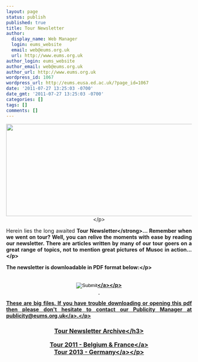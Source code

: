 ```yaml
---
layout: page
status: publish
published: true
title: Tour Newsletter
author:
  display_name: Web Manager
  login: eums_website
  email: web@eums.org.uk
  url: http://www.eums.org.uk
author_login: eums_website
author_email: web@eums.org.uk
author_url: http://www.eums.org.uk
wordpress_id: 1067
wordpress_url: http://eums.eusa.ed.ac.uk/?page_id=1067
date: '2011-07-27 13:25:03 -0700'
date_gmt: '2011-07-27 13:25:03 -0700'
categories: []
tags: []
comments: []
---
```

<p style="text-align: center;"><img alt="" src="http:&#47;&#47;eums.eusa.ed.ac.uk&#47;wp-content&#47;uploads&#47;images&#47;w620&#47;tour11.jpg" width="620" height="250" &#47;><&#47;p></p>
<p style="text-align: justify;">Herein lies the long awaited <strong>Tour Newsletter<&#47;strong>... Remember when we went on tour? Well, you can relive the moments with ease by reading our newsletter. There are articles written by many of our tour goers on a great range of topics, not to mention great pictures of Musoc in action...<&#47;p></p>
<p style="text-align: justify;">The newsletter is downloadable in PDF format below:<&#47;p><br />
&nbsp;</p>
<p style="text-align: center;"><a title="Download the newsletter here" href="http:&#47;&#47;eums.eusa.ed.ac.uk&#47;wp-content&#47;uploads&#47;newsletters&#47;members&#47;20131014_colognetour.pdf" target="_blank"><input id="em_foot" onmouseover="src='http:&#47;&#47;eums.eusa.ed.ac.uk&#47;wp-content&#47;uploads&#47;build&#47;buttons&#47;download_on.png';" onmouseout="src='http:&#47;&#47;eums.eusa.ed.ac.uk&#47;wp-content&#47;uploads&#47;build&#47;buttons&#47;download_off.png';" type="image" name="em_foot" src="http:&#47;&#47;eums.eusa.ed.ac.uk&#47;wp-content&#47;uploads&#47;build&#47;buttons&#47;download_off.png" &#47;><&#47;a><&#47;p><br />
&nbsp;</p>
<p style="text-align: justify;">These are big files. If you have trouble downloading or opening this pdf then please don't hesitate to contact our Publicity Manager at <a title="Email us" href="mailto:publicity@eums.org.uk" target="_blank">publicity@eums.org.uk<&#47;a>.<&#47;p></p>
<h3 style="text-align: center;">Tour Newsletter Archive<&#47;h3></p>
<p style="text-align: center;"><a title="Tour 2011 - Belgium &amp; France" href="http:&#47;&#47;eums.eusa.ed.ac.uk&#47;wp-content&#47;uploads&#47;newsletters&#47;members&#47;20110727_tour2011.pdf">Tour 2011 - Belgium &amp; France<&#47;a><br />
<a title="Tour 2013 - Germany" href="http:&#47;&#47;eums.eusa.ed.ac.uk&#47;wp-content&#47;uploads&#47;newsletters&#47;members&#47;20131014_colognetour.pdf">Tour 2013 - Germany<&#47;a><&#47;p></p>

